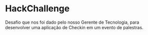 # HackChallenge
Desafio que nos foi dado pelo nosso Gerente de Tecnologia, para desenvolver uma aplicação de Checkin em um evento de palestras.
